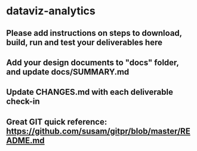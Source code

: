 # dataviz-analytics

## Please add instructions on steps to download, build, run and test your deliverables here
## Add your design documents to "docs" folder, and update docs/SUMMARY.md
## Update CHANGES.md with each deliverable check-in

## Great GIT quick reference: https://github.com/susam/gitpr/blob/master/README.md
